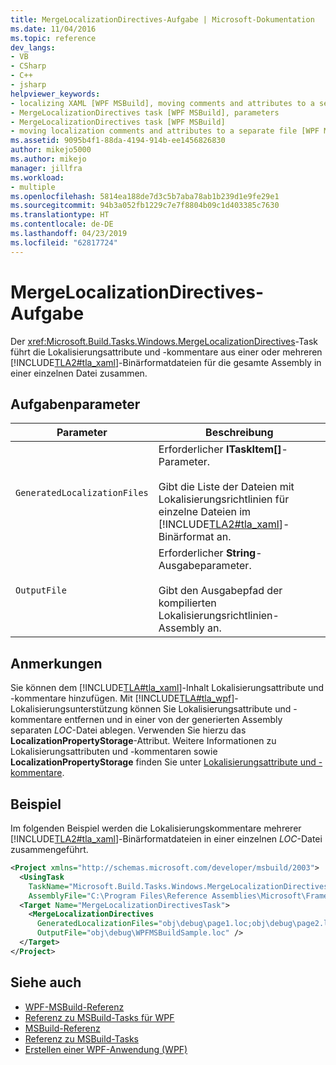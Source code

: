 ```yaml
---
title: MergeLocalizationDirectives-Aufgabe | Microsoft-Dokumentation
ms.date: 11/04/2016
ms.topic: reference
dev_langs:
- VB
- CSharp
- C++
- jsharp
helpviewer_keywords:
- localizing XAML [WPF MSBuild], moving comments and attributes to a separate file
- MergeLocalizationDirectives task [WPF MSBuild], parameters
- MergeLocalizationDirectives task [WPF MSBuild]
- moving localization comments and attributes to a separate file [WPF MSBuild]
ms.assetid: 9095b4f1-88da-4194-914b-ee1456826830
author: mikejo5000
ms.author: mikejo
manager: jillfra
ms.workload:
- multiple
ms.openlocfilehash: 5814ea188de7d3c5b7aba78ab1b239d1e9fe29e1
ms.sourcegitcommit: 94b3a052fb1229c7e7f8804b09c1d403385c7630
ms.translationtype: HT
ms.contentlocale: de-DE
ms.lasthandoff: 04/23/2019
ms.locfileid: "62817724"
---
```

# <a name="mergelocalizationdirectives-task"></a>MergeLocalizationDirectives-Aufgabe
Der <xref:Microsoft.Build.Tasks.Windows.MergeLocalizationDirectives>-Task führt die Lokalisierungsattribute und -kommentare aus einer oder mehreren [!INCLUDE[TLA2#tla_xaml](../msbuild/includes/tla2sharptla_xaml_md.md)]-Binärformatdateien für die gesamte Assembly in einer einzelnen Datei zusammen.

## <a name="task-parameters"></a>Aufgabenparameter

| Parameter | Beschreibung |
|------------------------------| - |
| `GeneratedLocalizationFiles` | Erforderlicher **ITaskItem[]**-Parameter.<br /><br /> Gibt die Liste der Dateien mit Lokalisierungsrichtlinien für einzelne Dateien im [!INCLUDE[TLA2#tla_xaml](../msbuild/includes/tla2sharptla_xaml_md.md)]-Binärformat an. |
| `OutputFile` | Erforderlicher **String**-Ausgabeparameter.<br /><br /> Gibt den Ausgabepfad der kompilierten Lokalisierungsrichtlinien-Assembly an. |

## <a name="remarks"></a>Anmerkungen
Sie können dem [!INCLUDE[TLA#tla_xaml](../msbuild/includes/tlasharptla_xaml_md.md)]-Inhalt Lokalisierungsattribute und -kommentare hinzufügen. Mit [!INCLUDE[TLA#tla_wpf](../msbuild/includes/tlasharptla_wpf_md.md)]-Lokalisierungsunterstützung können Sie Lokalisierungsattribute und -kommentare entfernen und in einer von der generierten Assembly separaten *LOC*-Datei ablegen. Verwenden Sie hierzu das **LocalizationPropertyStorage**-Attribut. Weitere Informationen zu Lokalisierungsattributen und -kommentaren sowie **LocalizationPropertyStorage** finden Sie unter [Lokalisierungsattribute und -kommentare](/dotnet/framework/wpf/advanced/localization-attributes-and-comments).

## <a name="example"></a>Beispiel
Im folgenden Beispiel werden die Lokalisierungskommentare mehrerer [!INCLUDE[TLA2#tla_xaml](../msbuild/includes/tla2sharptla_xaml_md.md)]-Binärformatdateien in einer einzelnen *LOC*-Datei zusammengeführt.

```xml
<Project xmlns="http://schemas.microsoft.com/developer/msbuild/2003">
  <UsingTask
    TaskName="Microsoft.Build.Tasks.Windows.MergeLocalizationDirectives"
    AssemblyFile="C:\Program Files\Reference Assemblies\Microsoft\Framework\v3.0\PresentationBuildTasks.dll" />
  <Target Name="MergeLocalizationDirectivesTask">
    <MergeLocalizationDirectives
      GeneratedLocalizationFiles="obj\debug\page1.loc;obj\debug\page2.loc;obj\debug\page3.loc"
      OutputFile="obj\debug\WPFMSBuildSample.loc" />
  </Target>
</Project>
```

## <a name="see-also"></a>Siehe auch
- [WPF-MSBuild-Referenz](../msbuild/wpf-msbuild-reference.md)
- [Referenz zu MSBuild-Tasks für WPF](../msbuild/wpf-msbuild-task-reference.md)
- [MSBuild-Referenz](../msbuild/msbuild-reference.md)
- [Referenz zu MSBuild-Tasks](../msbuild/msbuild-task-reference.md)
- [Erstellen einer WPF-Anwendung (WPF)](/dotnet/framework/wpf/app-development/building-a-wpf-application-wpf)
